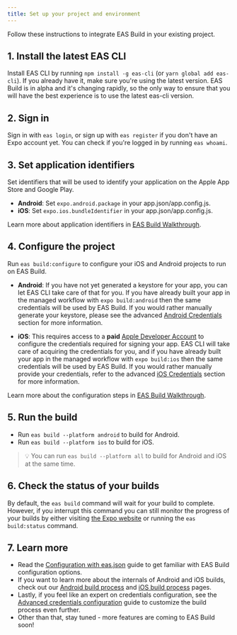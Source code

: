 ```yaml
---
title: Set up your project and environment
---
```


Follow these instructions to integrate EAS Build in your existing project.

## 1. Install the latest EAS CLI

Install EAS CLI by running `npm install -g eas-cli` (or `yarn global add eas-cli`). If you already have it, make sure you're using the latest version. EAS Build is in alpha and it's changing rapidly, so the only way to ensure that you will have the best experience is to use the latest eas-cli version.

## 2. Sign in

Sign in with `eas login`, or sign up with `eas register` if you don't have an Expo account yet. You can check if you're logged in by running `eas whoami`.

## 3. Set application identifiers

Set identifiers that will be used to identify your application on the Apple App Store and Google Play.

- **Android**: Set `expo.android.package` in your app.json/app.config.js.
- **iOS**: Set `expo.ios.bundleIdentifier` in your app.json/app.config.js.

Learn more about application identifiers in [EAS Build Walkthrough](walkthrough.md#set-application-identifiers).

## 4. Configure the project

Run `eas build:configure` to configure your iOS and Android projects to run on EAS Build.

- **Android**: If you have not yet generated a keystore for your app, you can let EAS CLI take care of that for you. If you have already built your app in the managed workflow with `expo build:android` then the same credentials will be used by EAS Build. If you would rather manually generate your keystore, please see the advanced [Android Credentials](advanced-credentials-configuration.md#android-credentials) section for more information.

- **iOS**: This requires access to a **paid** [Apple Developer Account](https://developer.apple.com/programs) to configure the credentials required for signing your app. EAS CLI will take care of acquiring the credentials for you, and if you have already built your app in the managed workflow with `expo build:ios` then the same credentials will be used by EAS Build. If you would rather manually provide your credentials, refer to the advanced [iOS Credentials](advanced-credentials-configuration.md#ios-credentials) section for more information.

Learn more about the configuration steps in [EAS Build Walkthrough](walkthrough.md#configure-your-project-for-eas-build).

## 5. Run the build

- Run `eas build --platform android` to build for Android.
- Run `eas build --platform ios` to build for iOS.

> 💡 You can run `eas build --platform all` to build for Android and iOS at the same time.

## 6. Check the status of your builds

By default, the `eas build` command will wait for your build to complete. However, if you interrupt this command you can still monitor the progress of your builds by either visiting [the Expo website](https://expo.io/) or running the `eas build:status` command.

## 7. Learn more

- Read the [Configuration with eas.json](eas-json.md) guide to get familiar with EAS Build configuration options.
- If you want to learn more about the internals of Android and iOS builds, check out our [Android build process](android-builds.md) and [iOS build process](ios-builds.md) pages.
- Lastly, if you feel like an expert on credentials configuration, see the [Advanced credentials configuration](advanced-credentials-configuration.md) guide to customize the build process even further.
- Other than that, stay tuned - more features are coming to EAS Build soon!
